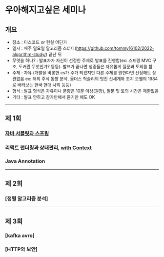 # 우아해지고싶은 세미나

## 개요

- 장소 : 디스코드 or 현실 어딘가
- 일시 : 매주 일요일 알고리즘 스터디(https://github.com/tommy16102/2022-algorithm-study/) 끝난 뒤
- 무엇을 하나? : 발표자가 자신이 선정한 주제로 발표를 진행함(ex: 스프링 MVC 구조, 도커란 무엇인가? 등등). 발표가 끝나면 청중들은 자유롭게 질문과 토의를 함
- 주제 : 자유 (개발을 비롯한 cs가 주가 되겠지만 다른 주제를 원한다면 선정해도 상관없음 ex: 해외 주식 동향 분석, 올더스 헉슬리의 멋진 신세계와 조지 오웰의 1984로 바라보는 한국 현대 사회 등등)
- 형식 : 발표 형식은 자유이나 분량은 10분 이상(권장), 질문 및 토의 시간은 제한없음
- 기타 : 발표 안하고 참가만해서 듣기만 해도 OK

---

## 제 1회

### [자바 서블릿과 스프링](https://velog.io/@parangbird/%EC%9E%90%EB%B0%94-%EC%84%9C%EB%B8%94%EB%A6%BF%EA%B3%BC-%EC%8A%A4%ED%94%84%EB%A7%81)

### [리액트 랜더링과 상태관리, with Context](https://velog.io/@kddkdkk/%EB%A6%AC%EC%95%A1%ED%8A%B8%EC%9D%98-%EB%A0%8C%EB%8D%94%EB%A7%81%EA%B3%BC-%EC%83%81%ED%83%9C%EA%B4%80%EB%A6%AC-with-Context)

### Java Annotation

---

## 제 2회

### [정렬 알고리즘 분석]

---

## 제 3회

### [kafka avro]

### [HTTP와 보안]
